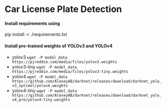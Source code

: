 # Car License Plate Detection

#### Install requirements using
pip install -r ./requirements.txt

#### Install pre-trained weights of YOLOv3 and YOLOv4
- yolov3 `wget -P model_data https://pjreddie.com/media/files/yolov3.weights`
- yolov3-tiny `wget -P model_data https://pjreddie.com/media/files/yolov3-tiny.weights`
- yolov4 `wget -P model_data https://github.com/AlexeyAB/darknet/releases/download/darknet_yolo_v3_optimal/yolov4.weights`
- yolov4-tiny `wget -P model_data https://github.com/AlexeyAB/darknet/releases/download/darknet_yolo_v4_pre/yolov4-tiny.weights`
